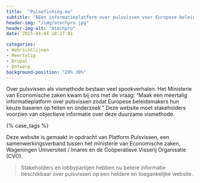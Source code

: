 ```yaml
---
title:  "Pulsefishing.eu"
subtitle: "AEen informatieplatform over pulsvissen voor Europese beleidsmakers"
header-img: "/img/atechpro.jpg"
header-img-alt: "Atechpro"
date: 2015-04-04 10:27:01

categories: 
- Webrichtlijnen
- Meertalig
- Drupal
- Ontwerp
background-position: "20% 30%"
---
```


Over pulsvissen als vismethode bestaan veel spookverhalen. Het Ministerie van Economische zaken kwam bij ons met de vraag: “Maak een meertalig informatieplatform over pulsvissen zodat Europese beleidsmakers hun keuze baseren op feiten en onderzoek.” Deze website moet stakeholders voorzien van objectieve informatie over deze duurzame vismethode.

{% case_tags %}

Deze website is gemaakt in opdracht van Platform Pulsvissen, een samenwerkingsverband tussen het ministerie van Economische zaken, Wageningen Universiteit / Imares en de Coöperatieve Visserij Organisatie (CVO).

> Stakeholders en lobbypartijen hebben nu betere informatie beschikbaar over pulsvissen op een heldere en toegankelijke website.

